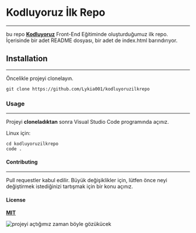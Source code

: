 # Kodluyoruz İlk Repo
---

bu repo **[Kodluyoruz](https://kodluyoruz.org)** Front-End Eğitiminde oluşturduğumuz ilk repo. İçerisinde bir adet README dosyası, bir adet de index.html barındırıyor.

## Installation
---

Öncelikle projeyi clonelayın.
```
git clone https://github.com/Lykia001/kodluyoruzilkrepo
```

### Usage
---

Projeyi **cloneladıktan** sonra Visual Studio Code programında açınız.

Linux için:

```
cd kodluyoruzilkrepo
code .
```
#### Contributing
---

Pull requestler kabul edilir. Büyük değişiklikler için, lütfen önce neyi değiştirmek istediğinizi tartışmak için bir konu açınız.

#### License

**[MIT](https://choosealicense.com/licenses/mit/)**

![projeyi açtığımız zaman böyle gözükücek](https://cdn.hosting.com.tr/blog/wp-content/uploads/2021/02/git-hub-depo-olusturmak-1024x568.png)
